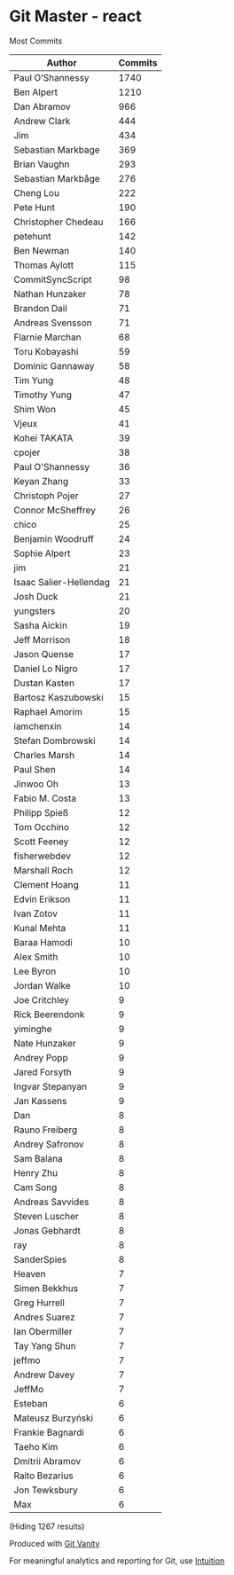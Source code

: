 # Git Master - react

Most Commits

Author | Commits
--- | ---
Paul O’Shannessy | 1740
Ben Alpert | 1210
Dan Abramov | 966
Andrew Clark | 444
Jim | 434
Sebastian Markbage | 369
Brian Vaughn | 293
Sebastian Markbåge | 276
Cheng Lou | 222
Pete Hunt | 190
Christopher Chedeau | 166
petehunt | 142
Ben Newman | 140
Thomas Aylott | 115
CommitSyncScript | 98
Nathan Hunzaker | 78
Brandon Dail | 71
Andreas Svensson | 71
Flarnie Marchan | 68
Toru Kobayashi | 59
Dominic Gannaway | 58
Tim Yung | 48
Timothy Yung | 47
Shim Won | 45
Vjeux | 41
Kohei TAKATA | 39
cpojer | 38
Paul O'Shannessy | 36
Keyan Zhang | 33
Christoph Pojer | 27
Connor McSheffrey | 26
chico | 25
Benjamin Woodruff | 24
Sophie Alpert | 23
jim | 21
Isaac Salier-Hellendag | 21
Josh Duck | 21
yungsters | 20
Sasha Aickin | 19
Jeff Morrison | 18
Jason Quense | 17
Daniel Lo Nigro | 17
Dustan Kasten | 17
Bartosz Kaszubowski | 15
Raphael Amorim | 15
iamchenxin | 14
Stefan Dombrowski | 14
Charles Marsh | 14
Paul Shen | 14
Jinwoo Oh | 13
Fabio M. Costa | 13
Philipp Spieß | 12
Tom Occhino | 12
Scott Feeney | 12
fisherwebdev | 12
Marshall Roch | 12
Clement Hoang | 11
Edvin Erikson | 11
Ivan Zotov | 11
Kunal Mehta | 11
Baraa Hamodi | 10
Alex Smith | 10
Lee Byron | 10
Jordan Walke | 10
Joe Critchley | 9
Rick Beerendonk | 9
yiminghe | 9
Nate Hunzaker | 9
Andrey Popp | 9
Jared Forsyth | 9
Ingvar Stepanyan | 9
Jan Kassens | 9
Dan | 8
Rauno Freiberg | 8
Andrey Safronov | 8
Sam Balana | 8
Henry Zhu | 8
Cam Song | 8
Andreas Savvides | 8
Steven Luscher | 8
Jonas Gebhardt | 8
ray | 8
SanderSpies | 8
Heaven | 7
Simen Bekkhus | 7
Greg Hurrell | 7
Andres Suarez | 7
Ian Obermiller | 7
Tay Yang Shun | 7
jeffmo | 7
Andrew Davey | 7
JeffMo | 7
Esteban | 6
Mateusz Burzyński | 6
Frankie Bagnardi | 6
Taeho Kim | 6
Dmitrii Abramov | 6
Raito Bezarius | 6
Jon Tewksbury | 6
Max | 6

(Hiding 1267 results)

Produced with [Git Vanity](https://github.com/intuition-app/git-vanity)

For meaningful analytics and reporting for Git, use [Intuition](https://intuition.app)

